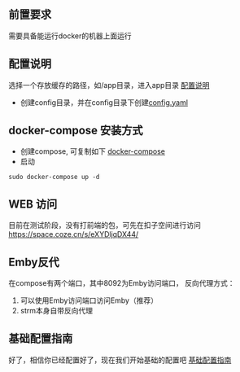 
## 前置要求
需要具备能运行docker的机器上面运行


## 配置说明
选择一个存放缓存的路径，如/app目录，进入app目录
[配置说明](./配置说明.md)
- 创建config目录，并在config目录下创建[config.yaml](./config.yaml)

## docker-compose 安装方式
- 创建compose, 可复制如下
[docker-compose](./docker-compose.yml)
- 启动
```angular2html
sudo docker-compose up -d
```

## WEB 访问
目前在测试阶段，没有打前端的包，可先在扣子空间进行访问
https://space.coze.cn/s/eXYDljqDX44/


## Emby反代
在compose有两个端口，其中8092为Emby访问端口，
反向代理方式：
1. 可以使用Emby访问端口访问Emby（推荐）
2. strm本身自带反向代理


## 基础配置指南
好了，相信你已经配置好了，现在我们开始基础的配置吧
[基础配置指南](./其他/基础配置指南.md)

